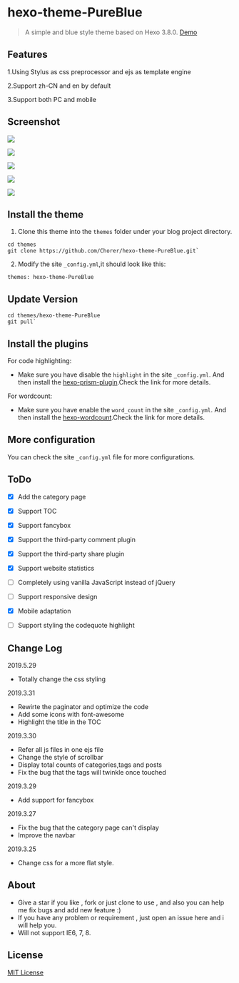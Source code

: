 # hexo-theme-PureBlue


>A simple and blue style theme based on Hexo 3.8.0. [Demo](https://chorer.github.io/)

## Features 

1.Using Stylus as css preprocessor and ejs as template engine

2.Support zh-CN and en by default

3.Support both PC and mobile

## Screenshot 

![](https://myblog-1258623898.cos.ap-chengdu.myqcloud.com/PureBlue-readme/screely-1575098364716.png)

![](https://myblog-1258623898.cos.ap-chengdu.myqcloud.com/PureBlue-readme/screely-1575098343948.png)

![](https://myblog-1258623898.cos.ap-chengdu.myqcloud.com/PureBlue-readme/screely-1575098375310.png)

![](https://myblog-1258623898.cos.ap-chengdu.myqcloud.com/PureBlue-readme/screely-1575098386397.png)



![](https://myblog-1258623898.cos.ap-chengdu.myqcloud.com/PureBlue-readme/Snipaste_2019-11-30_15-42-20.png)

## Install the theme

1. Clone this theme into the `themes` folder under your blog project directory.
```
cd themes
git clone https://github.com/Chorer/hexo-theme-PureBlue.git`
```
2. Modify the site `_config.yml`,it should look like this:
```
themes: hexo-theme-PureBlue
```

## Update Version
```
cd themes/hexo-theme-PureBlue
git pull`
```
## Install the plugins 

For code highlighting:
* Make sure you have disable the `highlight` in the site `_config.yml`.
And then install the [hexo-prism-plugin](https://github.com/ele828/hexo-prism-plugin).Check the link for more details.

For wordcount:
* Make sure you have enable the `word_count` in the site `_config.yml`.
And then install the [hexo-wordcount](https://github.com/willin/hexo-wordcount).Check the link for more details.

## More configuration 

You can check the site `_config.yml` file for more configurations. 


## ToDo

- [x] Add the category page  
- [x] Support TOC  
- [x] Support fancybox  
- [x] Support the third-party comment plugin  
- [x] Support the third-party share plugin  
- [x] Support website statistics 
- [ ] Completely using vanilla JavaScript instead of jQuery 
- [ ] Support responsive design 
- [x] Mobile adaptation 
- [ ] Support styling the codequote highlight 



## Change Log

2019.5.29
* Totally change the css styling

2019.3.31
* Rewirte the paginator and optimize the code
* Add some icons with font-awesome
* Highlight the title in the TOC

2019.3.30
* Refer all js files in one ejs file
* Change the style of scrollbar
* Display total counts of categories,tags and posts
* Fix the bug that the tags will twinkle once touched

2019.3.29
* Add support for fancybox

2019.3.27
* Fix the bug that the category page can't display
* Improve the navbar

2019.3.25
* Change css for a more flat style.  

## About
* Give a star if you like , fork or just clone to use , and also you can help me fix bugs and add new feature :)
* If you have any problem or requirement , just open an issue here and i will help you.
* Will not support IE6, 7, 8.

## License  

[MIT License](https://github.com/Chorer/hexo-theme-PureBlue/blob/master/LICENSE)
